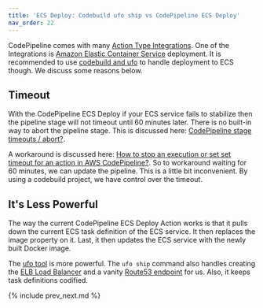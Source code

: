 ```yaml
---
title: 'ECS Deploy: Codebuild ufo ship vs CodePipeline ECS Deploy'
nav_order: 22
---
```


CodePipeline comes with many [Action Type Integrations](https://docs.aws.amazon.com/codepipeline/latest/userguide/integrations-action-type.html).  One of the Integrations is [Amazon Elastic Container Service](https://docs.aws.amazon.com/codepipeline/latest/userguide/integrations-action-type.html#integrations-deploy) deployment. It is recommended to use [codebuild and ufo](https://codebuild.cloud/docs/examples/ecs/) to handle deployment to ECS though.  We discuss some reasons below.

## Timeout

With the CodePipeline ECS Deploy if your ECS service fails to stabilize then the pipeline stage will not timeout until 60 minutes later. There is no built-in way to abort the pipeline stage. This is discussed here: [CodePipeline stage timeouts / abort?](https://forums.aws.amazon.com/thread.jspa?threadID=216350).

A workaround is discussed here: [How to stop an execution or set set timeout for an action in AWS CodePipeline?](https://stackoverflow.com/questions/50925732/how-to-stop-an-execution-or-set-set-timeout-for-an-action-in-aws-codepipeline/50929558). So to workaround waiting for 60 minutes, we can update the pipeline. This is a little bit inconvenient. By using a codebuild project, we have control over the timeout.

## It's Less Powerful

The way the current CodePipeline ECS Deploy Action works is that it pulls down the current ECS task definition of the ECS service. It then replaces the image property on it. Last, it then updates the ECS service with the newly built Docker image.

The [ufo tool](https://ufoships.com) is more powerful.  The `ufo ship` command also handles creating the [ELB Load Balancer]((https://ufoships.com/docs/extras/load-balancer/)) and a vanity [Route53 endpoint](https://ufoships.com/docs/extras/route53-support/) for us.  Also, it keeps task definitions codified.

{% include prev_next.md %}